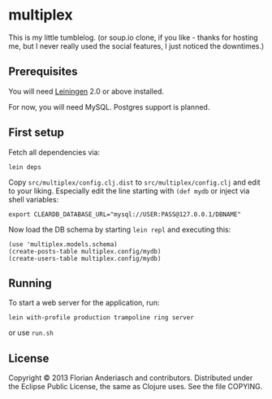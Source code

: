 # multiplex

This is my little tumblelog.
(or soup.io clone, if you like - thanks for hosting me,
but I never really used the social features, I just noticed the downtimes.)

## Prerequisites

You will need [Leiningen][1] 2.0 or above installed.

[1]: https://github.com/technomancy/leiningen

For now, you will need MySQL. Postgres support is planned.

## First setup

Fetch all dependencies via:

    lein deps

Copy `src/multiplex/config.clj.dist` to `src/multiplex/config.clj` and edit to your liking.
Especially edit the line starting with `(def mydb` or inject via shell variables:

    export CLEARDB_DATABASE_URL="mysql://USER:PASS@127.0.0.1/DBNAME"

Now load the DB schema by starting `lein repl` and executing this:

    (use 'multiplex.models.schema)
    (create-posts-table multiplex.config/mydb)
    (create-users-table multiplex.config/mydb)

## Running

To start a web server for the application, run:

    lein with-profile production trampoline ring server

or use ```run.sh```

## License

Copyright © 2013 Florian Anderiasch and contributors. Distributed under the Eclipse Public License, the same as Clojure uses. See the file COPYING.
